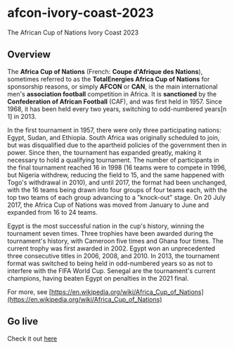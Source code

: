 # afcon-ivory-coast-2023
The African Cup of Nations Ivory Coast 2023

## Overview

The **Africa Cup of Nations** (French: __Coupe d'Afrique des Nations__), sometimes referred to as the **TotalEnergies Africa Cup of Nations** for sponsorship reasons, or simply **AFCON** or **CAN**, is the main international men's **association football** competition in Africa. 
It is **sanctioned** by the **Confederation of African Football** (CAF), and was first held in 1957. 
Since 1968, it has been held every two years, switching to odd-numbered years[n 1] in 2013.

In the first tournament in 1957, there were only three participating nations: Egypt, Sudan, and Ethiopia. 
South Africa was originally scheduled to join, but was disqualified due to the apartheid policies of the government then in power. 
Since then, the tournament has expanded greatly, making it necessary to hold a qualifying tournament. 
The number of participants in the final tournament reached 16 in 1998 (16 teams were to compete in 1996, 
but Nigeria withdrew, reducing the field to 15, and the same happened with Togo's withdrawal in 2010), 
and until 2017, the format had been unchanged, with the 16 teams being drawn into four groups of four teams each, 
with the top two teams of each group advancing to a "knock-out" stage. On 20 July 2017, the Africa Cup of Nations 
was moved from January to June and expanded from 16 to 24 teams.

Egypt is the most successful nation in the cup's history, winning the tournament seven times. 
Three trophies have been awarded during the tournament's history, with Cameroon five times and Ghana four times. 
The current trophy was first awarded in 2002. Egypt won an unprecedented three consecutive titles in 2006, 2008, and 2010. 
In 2013, the tournament format was switched to being held in odd-numbered years so as not to interfere with the FIFA World Cup.
Senegal are the tournament's current champions, having beaten Egypt on penalties in the 2021 final.

For more, see [https://en.wikipedia.org/wiki/Africa_Cup_of_Nations](https://en.wikipedia.org/wiki/Africa_Cup_of_Nations)

## Go live

Check it out [here](https://afcon-ivory-coast-2023.onrender.com/)


